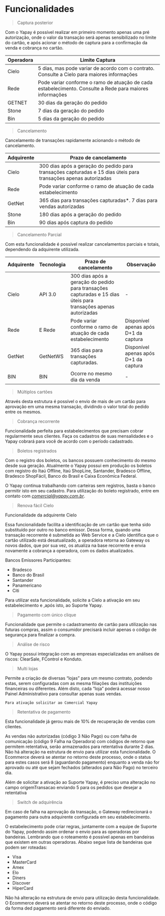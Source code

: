 # Funcionalidades

> Captura posterior

Com o Yapay é possível realizar em primeiro momento apenas uma pré autorização, onde o valor da transação será apenas sensibilizado no limite do cartão, e após acionar o método de captura para a confirmação da venda e cobrança no cartão.

Operadora   | 	Limite Captura
----------  | -----------------------
Cielo |	5 dias, mas pode variar de acordo com o contrato. Consulte a Cielo para maiores informações
Rede |	Pode variar conforme o ramo de atuação de cada estabelecimento. Consulte a Rede para maiores informações
GETNET|	30 dias da geração do pedido
Stone|	7 dias da geração do pedido
Bin|    5 dias da geração do pedido

> Cancelamento

Cancelamento de transações rapidamente acionando o método de cancelamento.

Adquirente | Prazo de cancelamento
---------- | ----------------------
Cielo|	300 dias após a geração do pedido para transações capturadas e 15 dias úteis para transações apenas autorizadas
Rede|	Pode variar conforme o ramo de atuação de cada estabelecimento
GetNet|	365 dias para transações capturadas*. 7 dias para vendas autorizadas
Stone|	180 dias após a geração do pedido
Bin|	90 dias após captura do pedido

> Cancelamento Parcial

Com esta funcionalidade é possível realizar cancelamentos parciais e totais, dependendo da adquirente utilizada.

Adquirente | Tecnologia | Prazo de cancelamento | Observação
---------- | -----------| ----------- | ----------
Cielo|	API 3.0| 300 dias após a geração do pedido para transações capturadas e 15 dias úteis para transações apenas autorizadas | -
Rede|	E Rede|	Pode variar conforme o ramo de atuação de cada estabelecimento | Disponível apenas após D+1 da captura
GetNet| GetNetWS | 365 dias para transações capturadas. | Disponível apenas após D+1 da captura
BIN| BIN | Ocorre no mesmo dia da venda | -


> Múltiplos cartões

Através desta estrutura é possível o envio de mais de um cartão para aprovação em uma mesma transação, dividindo o valor total do pedido entre os mesmos.


> Cobrança recorrente

Funcionalidade perfeita para estabelecimentos que precisam cobrar regularmente seus clientes. Faça os cadastros de suas mensalidades e o Yapay cobrará para você de acordo com o período cadastrado.

> Boletos registrados

Com o registro dos boletos, os bancos possuem conhecimento do mesmo desde sua geração. Atualmente o Yapay possui em produção os boletos com registro do Itaú Offline, Itaú ShopLine, Santander, Bradesco Offline, Bradesco ShopFácil, Banco do Brasil e Caixa Econômica Federal.

O Yapay continua trabalhando com carteiras sem registros, basta o banco permitir isto em seu cadastro. Para utilização do boleto registrado, entre em contato com *comercial@yapay.com.br*.

> Renova fácil Cielo

Funcionalidade da adquirente Cielo

Essa funcionalidade facilita a identificação de um cartão que tenha sido substituído por outro no banco emissor. Dessa forma, quando uma transação recorrente é submetida ao Web Service e a Cielo identifica que o cartão utilizado está desatualizado, a operadora retorna ao Gateway os novos dados, que por sua vez, os atualiza na base recorrente e envia novamente a cobrança a operadora, com os dados atualizados.

Bancos Emissores Participantes:

* Bradesco
* Banco do Brasil
* Santander
* Panamericano
* Citi

Para utilizar esta funcionalidade, solicite a Cielo a ativação em seu estabelecimento e ,após isto, ao Suporte Yapay.

> Pagamento com único clique

Funcionalidade que permite o cadastramento de cartão para utilização nas futuras compras, assim o consumidor precisará incluir apenas o código de segurança para finalizar a compra.


> Análise de risco

O Yapay possui integração com as empresas especializadas em análises de riscos: ClearSale, FControl e Konduto.

> Multi lojas

Permite a criação de diversas “lojas” para um mesmo contrato, podendo estas, serem configuradas com as mesma filiações das instituições financeiras ou diferentes. Além disto, cada “loja” poderá acessar nosso Painel Administrativo para consultar apenas suas vendas.

`Para ativação solicitar ao Comercial Yapay`

> Retentativa de pagamento

Esta funcionalidade já gerou mais de 10% de recuperação de vendas com clientes.

As vendas não autorizadas (código 3 Não Pago) ou com falha de comunicação (código 9 Falha na Operadora) com códigos de retorno que permitem retentativa, serão armazenados para retentativa durante 2 dias. Não há alteração na estrutura de envio para utilizar esta funcionalidade. O Ecommerce deverá se atentar no retorno deste processo, onde o status para estes casos será 8 (aguardando pagamento) enquanto a venda não for aprovado ou até que sejam fechados (alterados para Não Pago) no terceiro dia.

Além de solicitar a ativação ao Suporte Yapay, é preciso uma alteração no campo origemTransacao enviando 5 para os pedidos que desejar a retentativa

> Switch de adquirência

Em caso de falha na aprovação da transação, o Gateway redirecionará o pagamento para outra adquirente configurada em seu estabelecimento.

O estabelecimento pode criar regras, juntamente com a equipe de Suporte do Yapay, podendo assim ordenar o envio para as operadoras por bandeiras. Lembrando que o roteamento é possível apenas em bandeiras que existem em outras operadoras. Abaixo segue lista de bandeiras que podem ser roteadas:

* Visa
* MasterCard
* Amex
* Elo
* Diners
* Discover
* HiperCard

Não há alteração na estrutura de envio para utilização desta funcionalidade. O Ecommerce deverá se atentar no retorno deste processo, onde o código da forma ded pagamento será diferente do enviado.



